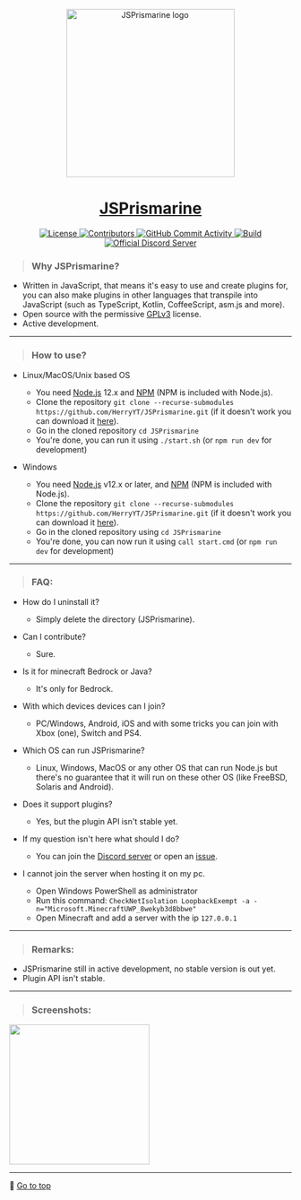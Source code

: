 <p id="app-name" align="center">
	<img width="300" height="300" src="https://user-images.githubusercontent.com/34418030/88539249-3165d480-d011-11ea-82d3-ecfebfffa3bd.png" alt="JSPrismarine logo"/>
</p>
<h1 align="center">
	<a href="https://github.com/HerryYT/JSPrismarine">JSPrismarine</a>
</h1>

<p align="center">
  <a href="https://github.com/HerryYT/JSPrismarine/blob/master/LICENSE">
  	<img alt="License" src="https://img.shields.io/github/license/HerryYT/JSPrismarine?style=for-the-badge">
  </a>
  <a href="https://github.com/HerryYT/JSPrismarine/graphs/contributors">
  	<img alt="Contributors" src="https://img.shields.io/github/contributors/HerryYT/JSPrismarine?color=%23E30B5D&style=for-the-badge">
  </a>
  <a href="https://github.com/HerryYT/JSPrismarine/commits/master">
    <img alt="GitHub Commit Activity" src="https://img.shields.io/github/commit-activity/m/HerryYT/jsprismarine?color=%2387F4BC&style=for-the-badge">
  </a>
  <a href="https://github.com/HerryYT/JSPrismarine/commits/master">
    <img alt="Build" src="https://img.shields.io/github/workflow/status/HerryYT/jsprismarine/Unit%20&%20Integration%20Testing?style=for-the-badge">
  </a>
  <a href="https://discord.gg/6w8JWhy">
    <img alt="Official Discord Server" src="https://img.shields.io/discord/704967868885762108?color=%237289DA&label=Discord&style=for-the-badge">
  </a>
  
</p>


> ### Why JSPrismarine?
  - Written in JavaScript, that means it's easy to use and create plugins for, you can also make plugins in other languages that transpile into JavaScript (such as TypeScript, Kotlin, CoffeeScript, asm.js and more).
  - Open source with the permissive [GPLv3](https://github.com/HerryYT/JSPrismarine/blob/master/LICENSE) license.
  - Active development.

---


> ### How to use?
  - Linux/MacOS/Unix based OS
    - You need [Node.js](https://nodejs.org) 12.x and [NPM](https://www.npmjs.com/) (NPM is included with Node.js).
    - Clone the repository `git clone --recurse-submodules https://github.com/HerryYT/JSPrismarine.git` (if it doesn't work you can download it [here](https://github.com/HerryYT/JSPrismarine/archive/master.zip)).
    - Go in the cloned repository `cd JSPrismarine`
    - You're done, you can run it using `./start.sh` (or `npm run dev` for development)
    
  - Windows
    - You need [Node.js](https://nodejs.org) v12.x or later, and [NPM](https://www.npmjs.com/) (NPM is included with Node.js).
    - Clone the repository `git clone --recurse-submodules https://github.com/HerryYT/JSPrismarine.git` (if it doesn't work you can download it [here](https://github.com/HerryYT/JSPrismarine/archive/master.zip)).
    - Go in the cloned repository using `cd JSPrismarine`
    - You're done, you can now run it using `call start.cmd` (or `npm run dev` for development)

---
  
> ### FAQ:
  - How do I uninstall it? 
    - Simply delete the directory (JSPrismarine).
    
  - Can I contribute?
    - Sure.
    
  - Is it for minecraft Bedrock or Java?
  	 - It's only for Bedrock.
  	 
  - With which devices devices can I join?
  	 - PC/Windows, Android, iOS and with some tricks you can join with Xbox (one), Switch and PS4.
  	 
  - Which OS can run JSPrismarine?
    - Linux, Windows, MacOS or any other OS that can run Node.js but there's no guarantee that it will run on these other OS (like FreeBSD, Solaris and Android).
    
  - Does it support plugins?
  	 - Yes, but the plugin API isn't stable yet.
  	 
  - If my question isn't here what should I do?
   	- You can join the [Discord server](https://discord.gg/fGkHZhu) or open an [issue](https://github.com/HerryYT/JSPrismarine/issues/new).
   	
  - I cannot join the server when hosting it on my pc.
    - Open Windows PowerShell as administrator
    - Run this command: `CheckNetIsolation LoopbackExempt -a -n="Microsoft.MinecraftUWP_8wekyb3d8bbwe"` 
    - Open Minecraft and add a server with the ip `127.0.0.1`

---

> ### Remarks:
  - JSPrismarine still in active development, no stable version is out yet.
  - Plugin API isn't stable.

---

> ### Screenshots:

 <img width="250" src="https://user-images.githubusercontent.com/34418030/88540607-8d315d00-d013-11ea-8be3-f10216bb699e.png"/>

---

🔺 <a href="#app-name">Go to top</a>
